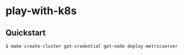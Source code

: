 # play-with-k8s

## Quickstart

```bash
$ make create-cluster get-credential get-node deploy-metricserver
```